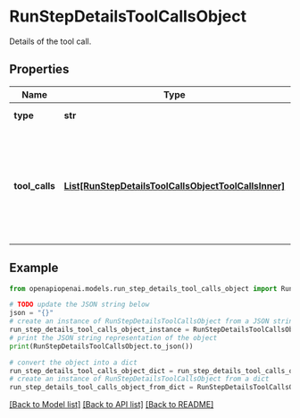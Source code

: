 # RunStepDetailsToolCallsObject

Details of the tool call.

## Properties

Name | Type | Description | Notes
------------ | ------------- | ------------- | -------------
**type** | **str** | Always &#x60;tool_calls&#x60;. | 
**tool_calls** | [**List[RunStepDetailsToolCallsObjectToolCallsInner]**](RunStepDetailsToolCallsObjectToolCallsInner.md) | An array of tool calls the run step was involved in. These can be associated with one of three types of tools: &#x60;code_interpreter&#x60;, &#x60;retrieval&#x60;, or &#x60;function&#x60;.  | 

## Example

```python
from openapiopenai.models.run_step_details_tool_calls_object import RunStepDetailsToolCallsObject

# TODO update the JSON string below
json = "{}"
# create an instance of RunStepDetailsToolCallsObject from a JSON string
run_step_details_tool_calls_object_instance = RunStepDetailsToolCallsObject.from_json(json)
# print the JSON string representation of the object
print(RunStepDetailsToolCallsObject.to_json())

# convert the object into a dict
run_step_details_tool_calls_object_dict = run_step_details_tool_calls_object_instance.to_dict()
# create an instance of RunStepDetailsToolCallsObject from a dict
run_step_details_tool_calls_object_from_dict = RunStepDetailsToolCallsObject.from_dict(run_step_details_tool_calls_object_dict)
```
[[Back to Model list]](../README.md#documentation-for-models) [[Back to API list]](../README.md#documentation-for-api-endpoints) [[Back to README]](../README.md)


